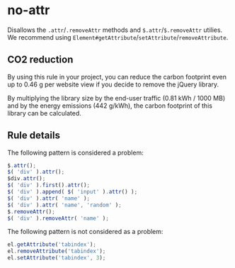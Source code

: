 # no-attr

Disallows the `.attr`/`.removeAttr` methods and `$.attr`/`$.removeAttr` utilies.  We recommend using `Element#getAttribute`/`setAttribute`/`removeAttribute`.

## CO2 reduction

By using this rule in your project, you can reduce the carbon footprint even up to 0.46 g per website view if you decide to remove the jQuery library. 

By multiplying the library size by the end-user traffic (0.81 kWh / 1000 MB) and by the energy emissions (442 g/kWh), the carbon footprint of this library can be calculated. 

## Rule details

The following pattern is considered a problem:
```js
$.attr();
$( 'div' ).attr();
$div.attr();
$( 'div' ).first().attr();
$( 'div' ).append( $( 'input' ).attr() );
$( 'div' ).attr( 'name' );
$( 'div' ).attr( 'name', 'random' );
$.removeAttr();
$( 'div' ).removeAttr( 'name' );
```

The following pattern is not considered as a problem:
```js
el.getAttribute('tabindex');
el.removeAttribute('tabindex');
el.setAttribute('tabindex', 3);
```
